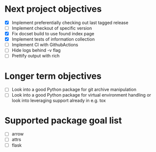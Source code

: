 
# Next project objectives

- [x] Implement preferentially checking out last tagged release
- [ ] Implement checkout of specific version
- [x] Fix docset build to use found index page
- [x] Implement tests of information collection
- [ ] Implement CI with GithubActions
- [ ] Hide logs behind -v flag
- [ ] Prettify output with rich

# Longer term objectives

- [ ] Look into a good Python package for git archive manipulation
- [ ] Look into a good Python package for virtual environment handling or look into leveraging 
      support already in e.g. tox

# Supported package goal list

- [ ] arrow
- [ ] attrs
- [ ] flask

